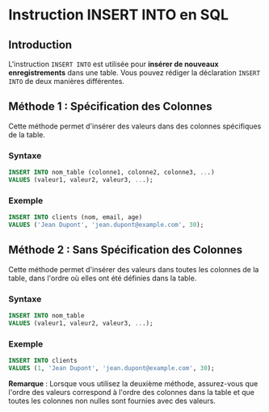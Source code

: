 # Instruction INSERT INTO en SQL

## Introduction

L'instruction `INSERT INTO` est utilisée pour **insérer de nouveaux enregistrements** dans une table. Vous pouvez rédiger la déclaration `INSERT INTO` de deux manières différentes.

## Méthode 1 : Spécification des Colonnes

Cette méthode permet d'insérer des valeurs dans des colonnes spécifiques de la table.

### Syntaxe

```sql
INSERT INTO nom_table (colonne1, colonne2, colonne3, ...)
VALUES (valeur1, valeur2, valeur3, ...);
```

### Exemple

```sql
INSERT INTO clients (nom, email, age)
VALUES ('Jean Dupont', 'jean.dupont@example.com', 30);
```

## Méthode 2 : Sans Spécification des Colonnes

Cette méthode permet d'insérer des valeurs dans toutes les colonnes de la table, dans l'ordre où elles ont été définies dans la table.

### Syntaxe

```sql
INSERT INTO nom_table
VALUES (valeur1, valeur2, valeur3, ...);
```

### Exemple

```sql
INSERT INTO clients
VALUES (1, 'Jean Dupont', 'jean.dupont@example.com', 30);
```

**Remarque** : Lorsque vous utilisez la deuxième méthode, assurez-vous que l'ordre des valeurs correspond à l'ordre des colonnes dans la table et que toutes les colonnes non nulles sont fournies avec des valeurs.
